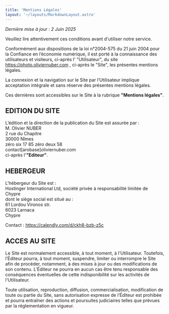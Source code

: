 ```yaml
---
title: 'Mentions Légales'
layout: '~/layouts/MarkdownLayout.astro'
---
```


_Dernière mise à jour_ : _2 Juin 2025_

Veuillez lire attentivement ces conditions avant d'utiliser notre service.

Conformément aux dispositions de la loi n°2004-575 du 21 juin 2004 pour la Confiance en l’économie numérique, il est porté à la connaissance des utilisateurs et visiteurs, ci-après l' "Utilisateur", du site <br> https://photo.oliviernuber.com , ci-après le "Site", les présentes mentions légales.

La connexion et la navigation sur le Site par l’Utilisateur implique acceptation intégrale et sans réserve des présentes mentions légales.

Ces dernières sont accessibles sur le Site à la rubrique **"Mentions légales"**.

## EDITION DU SITE

L’édition et la direction de la publication du Site est assurée par : <br>M. Olivier NUBER <br>2 rue du Chapitre<br>30000 Nîmes<br>zéro six 17 85 zéro deux 58<br>contact[arobase]oliviernuber.com<br>
ci-après l'**"Editeur"**.

## HEBERGEUR

L'hébergeur du Site est :<br>Hostinger International Ltd, société privée à responsabilité limitée de Chypre<br> dont le siège social est situé au : <br> 61 Lordou Vironos str. <br>6023 Larnaca <br>Chypre

Contact : https://calendly.com/d/ckh8-bzb-z5c

## ACCES AU SITE

Le Site est normalement accessible, à tout moment, à l'Utilisateur. Toutefois, l’Éditeur pourra, à tout moment, suspendre, limiter ou interrompre le Site afin de procéder, notamment, à des mises à jour ou des modifications de son contenu. L’Éditeur ne pourra en aucun cas être tenu responsable des conséquences éventuelles de cette indisponibilité sur les activités de l'Utilisateur.

Toute utilisation, reproduction, diffusion, commercialisation, modification de toute ou partie du Site﻿, sans autorisation expresse de l’Éditeur est prohibée et pourra entraîner des actions et poursuites judiciaires telles que prévues par la réglementation en vigueur.